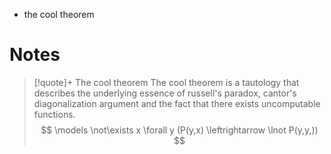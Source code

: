 
- the cool theorem


# Notes



> [!quote]+ The cool theorem
> The cool theorem is a tautology that describes the underlying essence of russell's paradox, cantor's diagonalization argument and the fact that there exists uncomputable functions.
> $$
> \models \not\exists x \forall y (P(y,x) \leftrightarrow \lnot P(y,y,))
> $$

